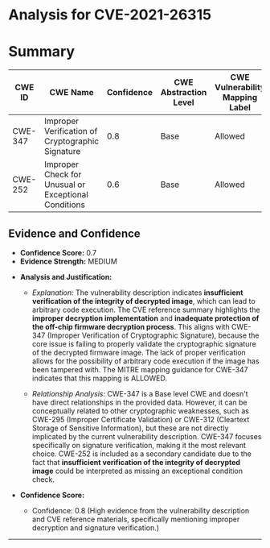 # Analysis for CVE-2021-26315

# Summary
| CWE ID | CWE Name | Confidence | CWE Abstraction Level | CWE Vulnerability Mapping Label | CWE-Vulnerability Mapping Notes |
|---|---|---|---|---|---|
| CWE-347 | Improper Verification of Cryptographic Signature | 0.8 | Base | Allowed | Primary CWE |
| CWE-252 | Improper Check for Unusual or Exceptional Conditions | 0.6 | Base | Allowed | Secondary Candidate |

## Evidence and Confidence

*   **Confidence Score:** 0.7
*   **Evidence Strength:** MEDIUM

- **Analysis and Justification:**  
  - *Explanation:* The vulnerability description indicates **insufficient verification of the integrity of decrypted image**, which can lead to arbitrary code execution. The CVE reference summary highlights the **improper decryption implementation** and **inadequate protection of the off-chip firmware decryption process**. This aligns with CWE-347 (Improper Verification of Cryptographic Signature), because the core issue is failing to properly validate the cryptographic signature of the decrypted firmware image. The lack of proper verification allows for the possibility of arbitrary code execution if the image has been tampered with. The MITRE mapping guidance for CWE-347 indicates that this mapping is ALLOWED.

  - *Relationship Analysis:* CWE-347 is a Base level CWE and doesn't have direct relationships in the provided data. However, it can be conceptually related to other cryptographic weaknesses, such as CWE-295 (Improper Certificate Validation) or CWE-312 (Cleartext Storage of Sensitive Information), but these are not directly implicated by the current vulnerability description. CWE-347 focuses specifically on signature verification, making it the most relevant choice. CWE-252 is included as a secondary candidate due to the fact that **insufficient verification of the integrity of decrypted image** could be interpreted as missing an exceptional condition check.

- **Confidence Score:**  
  - Confidence: 0.8 (High evidence from the vulnerability description and CVE reference materials, specifically mentioning improper decryption and signature verification.)
---